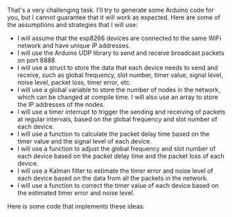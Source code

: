 That's a very challenging task. I'll try to generate some Arduino code for you, but I cannot guarantee that it will work as expected. Here are some of the assumptions and strategies that I will use:

- I will assume that the esp8266 devices are connected to the same WiFi network and have unique IP addresses.
- I will use the Arduino UDP library to send and receive broadcast packets on port 8888.
- I will use a struct to store the data that each device needs to send and receive, such as global frequency, slot number, timer value, signal level, noise level, packet loss, timer error, etc.
- I will use a global variable to store the number of nodes in the network, which can be changed at compile time. I will also use an array to store the IP addresses of the nodes.
- I will use a timer interrupt to trigger the sending and receiving of packets at regular intervals, based on the global frequency and slot number of each device.
- I will use a function to calculate the packet delay time based on the timer value and the signal level of each device.
- I will use a function to adjust the global frequency and slot number of each device based on the packet delay time and the packet loss of each device.
- I will use a Kalman filter to estimate the timer error and noise level of each device based on the data from all the packets in the network.
- I will use a function to correct the timer value of each device based on the estimated timer error and noise level.

Here is some code that implements these ideas:

